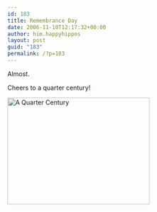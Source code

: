 ```yaml
---
id: 183
title: Remembrance Day
date: 2006-11-10T12:17:32+00:00
author: him.happyhippos
layout: post
guid: "183"
permalink: /?p=183
---
```

Almost.

Cheers to a quarter century!

[<img src="http://static.flickr.com/107/293907451_3a079bbe85_o.jpg" width="320" height="240" alt="A Quarter Century" />](http://www.flickr.com/photos/aimeili/293907451/ "Photo Sharing")